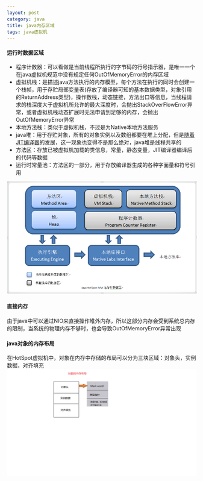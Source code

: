 ```yaml
---
layout: post
category: java  
title: java内存区域
tags: java虚拟机
---
```


#### 运行时数据区域
+ 程序计数器：可以看做是当前线程所执行的字节码的行号指示器，是唯一一个在java虚拟机规范中没有规定任何OutOfMemoryError的内存区域
+ 虚拟机栈：是描述java方法执行的内存模型，每个方法在执行的同时会创建一个栈帧，用于存贮局部变量表(存放了编译器可知的基本数据类型，对象引用的ReturnAddress类型)，操作数栈，动态链接，方法出口等信息，当线程请求的栈深度大于虚拟机所允许的最大深度时，会抛出StackOverFlowError异常，或者虚拟机栈动态扩展时无法申请到足够的内存，会抛出OutOfMemoryError异常
+ 本地方法栈：类似于虚拟机栈，不过是为Native本地方法服务
+ java堆：用于存贮对象，所有的对象实例以及数组都要在堆上分配，但是[随着JIT编译器](https://www.ibm.com/developerworks/cn/java/j-lo-just-in-time/index.html)的发展，这一现象也变得不是那么绝对，java堆是线程共享的
+ 方法区：存放已被虚拟机加载的类信息，常量，静态变量，JIT编译器编译后的代码等数据
+ 运行时常量池：方法区的一部分，用于存放编译器生成的各种字面量和符号引用

![image](..\img\attachment\内存区域.png)

#### 直接内存
由于java中可以通过NIO来直接操作堆外内存，所以这部分内存会受到系统总内存的限制，当系统的物理内存不够时，也会导致OutOfMemoryError异常出现

#### java对象的内存布局
在HotSpot虚拟机中，对象在内存中存储的布局可以分为三块区域：对象头，实例数据，对齐填充
![image](..\img\attachment\对象内存布局.png)